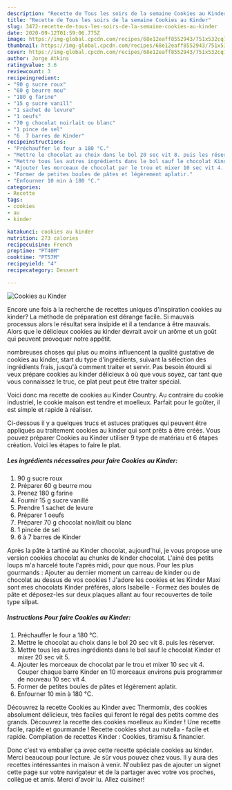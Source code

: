 ```yaml
---
description: "Recette de Tous les soirs de la semaine Cookies au Kinder"
title: "Recette de Tous les soirs de la semaine Cookies au Kinder"
slug: 3472-recette-de-tous-les-soirs-de-la-semaine-cookies-au-kinder
date: 2020-09-12T01:59:06.775Z
image: https://img-global.cpcdn.com/recipes/68e12eaff8552943/751x532cq70/cookies-au-kinder-photo-principale-de-la-recette.jpg
thumbnail: https://img-global.cpcdn.com/recipes/68e12eaff8552943/751x532cq70/cookies-au-kinder-photo-principale-de-la-recette.jpg
cover: https://img-global.cpcdn.com/recipes/68e12eaff8552943/751x532cq70/cookies-au-kinder-photo-principale-de-la-recette.jpg
author: Jorge Atkins
ratingvalue: 3.6
reviewcount: 3
recipeingredient:
- "90 g sucre roux"
- "60 g beurre mou"
- "180 g farine"
- "15 g sucre vanill"
- "1 sachet de levure"
- "1 oeufs"
- "70 g chocolat noirlait ou blanc"
- "1 pince de sel"
- "6  7 barres de Kinder"
recipeinstructions:
- "Préchauffer le four a 180 °C."
- "Mettre le chocolat au choix dans le bol 20 sec vit 8. puis les réserver."
- "Mettre tous les autres ingrédients dans le bol sauf le chocolat Kinder et mixer 20 sec vit 5."
- "Ajouter les morceaux de chocolat par le trou et mixer 10 sec vit 4. Couper chaque barre Kinder en 10 morceaux environs puis programmer de nouveau 10 sec vit 4."
- "Former de petites boules de pâtes et légèrement aplatir."
- "Enfourner 10 min à 180 °C."
categories:
- Recette
tags:
- cookies
- au
- kinder

katakunci: cookies au kinder 
nutrition: 273 calories
recipecuisine: French
preptime: "PT40M"
cooktime: "PT57M"
recipeyield: "4"
recipecategory: Dessert

---
```



![Cookies au Kinder](https://img-global.cpcdn.com/recipes/68e12eaff8552943/751x532cq70/cookies-au-kinder-photo-principale-de-la-recette.jpg)

Encore une fois à la recherche de recettes uniques d'inspiration cookies au kinder? La méthode de préparation est dérange facile. Si mauvais processus alors le résultat sera insipide et il a tendance à être mauvais. Alors que le délicieux cookies au kinder devrait avoir un arôme et un goût qui peuvent provoquer notre appétit.

nombreuses choses qui plus ou moins influencent la qualité gustative de cookies au kinder, start du type d'ingrédients, suivant la sélection des ingrédients frais, jusqu'à comment traiter et servir. Pas besoin étourdi si veux prépare cookies au kinder délicieux à où que vous soyez, car tant que vous connaissez le truc, ce plat peut peut être traiter spécial.

Voici donc ma recette de cookies au Kinder Country. Au contraire du cookie industriel, le cookie maison est tendre et moelleux. Parfait pour le goûter, il est simple et rapide à réaliser.


Ci-dessous il y a quelques trucs et astuces pratiques qui peuvent être appliqués au traitement cookies au kinder qui sont prêts à être créés. Vous pouvez préparer Cookies au Kinder utiliser 9 type de matériau et 6 étapes création. Voici les étapes to faire le plat.

<!--inarticleads1-->

##### Les ingrédients nécessaires pour faire Cookies au Kinder:

1.  90 g sucre roux
1. Préparer 60 g beurre mou
1. Prenez 180 g farine
1. Fournir 15 g sucre vanillé
1. Prendre 1 sachet de levure
1. Préparer 1 oeufs
1. Préparer 70 g chocolat noir/lait ou blanc
1.  1 pincée de sel
1.  6 à 7 barres de Kinder


Après la pâte à tartiné au Kinder chocolat, aujourd&#39;hui, je vous propose une version cookies chocolat au chunks de kinder chocolat. L&#39;ainé des petits loups m&#39;a harcelé toute l&#39;après midi, pour que nous. Pour les plus gourmands : Ajouter au dernier moment un carreau de kinder ou de chocolat au dessus de vos cookies ! J&#39;adore les cookies et les Kinder Maxi sont mes chocolats Kinder préférés, alors Isabelle - Formez des boules de pâte et déposez-les sur deux plaques allant au four recouvertes de toile type silpat. 

<!--inarticleads2-->

##### Instructions Pour faire Cookies au Kinder:

1. Préchauffer le four a 180 °C.
1. Mettre le chocolat au choix dans le bol 20 sec vit 8. puis les réserver.
1. Mettre tous les autres ingrédients dans le bol sauf le chocolat Kinder et mixer 20 sec vit 5.
1. Ajouter les morceaux de chocolat par le trou et mixer 10 sec vit 4. Couper chaque barre Kinder en 10 morceaux environs puis programmer de nouveau 10 sec vit 4.
1. Former de petites boules de pâtes et légèrement aplatir.
1. Enfourner 10 min à 180 °C.


Découvrez la recette Cookies au Kinder avec Thermomix, des cookies absolument délicieux, très faciles qui feront le régal des petits comme des grands. Découvrez la recette des cookies moelleux au Kinder ! Une recette facile, rapide et gourmande ! Recette cookies shot au nutella - facile et rapide. Compilation de recettes Kinder : Cookies, tiramisu &amp; financier. 


Donc c'est va emballer ça avec cette recette spéciale cookies au kinder. Merci beaucoup pour lecture. Je sûr vous pouvez chez vous. Il y aura des recettes  intéressantes in maison à venir. N'oubliez pas de ajouter un signet cette page sur votre navigateur et de la partager avec votre vos proches, collègue et amis. Merci d'avoir lu. Allez cuisiner!
